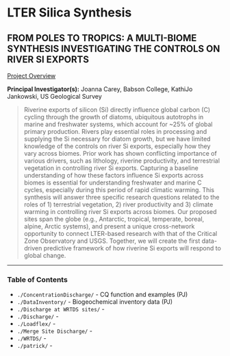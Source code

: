 LTER Silica Synthesis
================

## FROM POLES TO TROPICS: A MULTI-BIOME SYNTHESIS INVESTIGATING THE CONTROLS ON RIVER SI EXPORTS

[Project Overview](https://lternet.edu/working-groups/river-si-exports/)

**Principal Investigator(s):** Joanna Carey, Babson College, KathiJo
Jankowski, US Geological Survey

> Riverine exports of silicon (Si) directly influence global carbon (C)
> cycling through the growth of diatoms, ubiquitous autotrophs in marine
> and freshwater systems, which account for \~25% of global primary
> production. Rivers play essential roles in processing and supplying
> the Si necessary for diatom growth, but we have limited knowledge of
> the controls on river Si exports, especially how they vary across
> biomes. Prior work has shown conflicting importance of various
> drivers, such as lithology, riverine productivity, and terrestrial
> vegetation in controlling river Si exports. Capturing a baseline
> understanding of how these factors influence Si exports across biomes
> is essential for understanding freshwater and marine C cycles,
> especially during this period of rapid climatic warming. This
> synthesis will answer three specific research questions related to the
> roles of 1) terrestrial vegetation, 2) river productivity and 3)
> climate warming in controlling river Si exports across biomes. Our
> proposed sites span the globe (e.g., Antarctic, tropical, temperate,
> boreal, alpine, Arctic systems), and present a unique cross-network
> opportunity to connect LTER-based research with that of the Critical
> Zone Observatory and USGS. Together, we will create the first
> data-driven predictive framework of how riverine Si exports will
> respond to global change.

------------------------------------------------------------------------

### Table of Contents

-   `./ConcentrationDischarge/` - CQ function and examples (PJ)
-   `./DataInventory/` - Biogeochemical inventory data (PJ)
-   `./Discharge at WRTDS sites/` -
-   `./Discharge/` -
-   `./Loadflex/` -
-   `./Merge Site Discharge/` -
-   `./WRTDS/` -
-   `./patrick/` -
